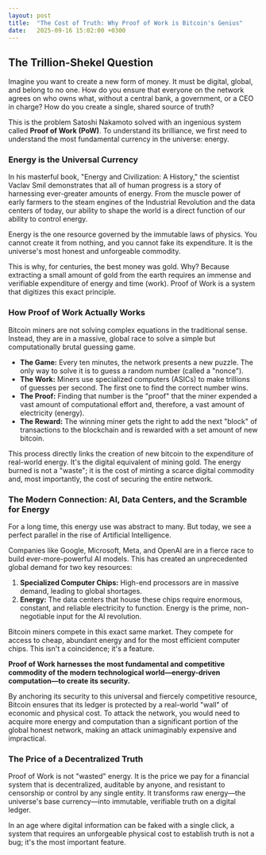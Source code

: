 ```yaml
---
layout: post
title:  "The Cost of Truth: Why Proof of Work is Bitcoin's Genius"
date:   2025-09-16 15:02:00 +0300
---
```


## The Trillion-Shekel Question

Imagine you want to create a new form of money. It must be digital, global, and belong to no one. How do you ensure that everyone on the network agrees on who owns what, without a central bank, a government, or a CEO in charge? How do you create a single, shared source of truth?

This is the problem Satoshi Nakamoto solved with an ingenious system called **Proof of Work (PoW)**. To understand its brilliance, we first need to understand the most fundamental currency in the universe: energy.

### Energy is the Universal Currency

In his masterful book, "Energy and Civilization: A History," the scientist Vaclav Smil demonstrates that all of human progress is a story of harnessing ever-greater amounts of energy. From the muscle power of early farmers to the steam engines of the Industrial Revolution and the data centers of today, our ability to shape the world is a direct function of our ability to control energy.

Energy is the one resource governed by the immutable laws of physics. You cannot create it from nothing, and you cannot fake its expenditure. It is the universe's most honest and unforgeable commodity.

This is why, for centuries, the best money was gold. Why? Because extracting a small amount of gold from the earth requires an immense and verifiable expenditure of energy and time (work). Proof of Work is a system that digitizes this exact principle.

### How Proof of Work Actually Works

Bitcoin miners are not solving complex equations in the traditional sense. Instead, they are in a massive, global race to solve a simple but computationally brutal guessing game.

* **The Game:** Every ten minutes, the network presents a new puzzle. The only way to solve it is to guess a random number (called a "nonce").
* **The Work:** Miners use specialized computers (ASICs) to make trillions of guesses per second. The first one to find the correct number wins.
* **The Proof:** Finding that number is the "proof" that the miner expended a vast amount of computational effort and, therefore, a vast amount of electricity (energy).
* **The Reward:** The winning miner gets the right to add the next "block" of transactions to the blockchain and is rewarded with a set amount of new bitcoin.

This process directly links the creation of new bitcoin to the expenditure of real-world energy. It's the digital equivalent of mining gold. The energy burned is not a "waste"; it is the cost of minting a scarce digital commodity and, most importantly, the cost of securing the entire network.

### The Modern Connection: AI, Data Centers, and the Scramble for Energy

For a long time, this energy use was abstract to many. But today, we see a perfect parallel in the rise of Artificial Intelligence.

Companies like Google, Microsoft, Meta, and OpenAI are in a fierce race to build ever-more-powerful AI models. This has created an unprecedented global demand for two key resources:
1.  **Specialized Computer Chips:** High-end processors are in massive demand, leading to global shortages.
2.  **Energy:** The data centers that house these chips require enormous, constant, and reliable electricity to function. Energy is the prime, non-negotiable input for the AI revolution.

Bitcoin miners compete in this exact same market. They compete for access to cheap, abundant energy and for the most efficient computer chips. This isn't a coincidence; it's a feature.

**Proof of Work harnesses the most fundamental and competitive commodity of the modern technological world—energy-driven computation—to create its security.**

By anchoring its security to this universal and fiercely competitive resource, Bitcoin ensures that its ledger is protected by a real-world "wall" of economic and physical cost. To attack the network, you would need to acquire more energy and computation than a significant portion of the global honest network, making an attack unimaginably expensive and impractical.

### The Price of a Decentralized Truth

Proof of Work is not "wasted" energy. It is the price we pay for a financial system that is decentralized, auditable by anyone, and resistant to censorship or control by any single entity. It transforms raw energy—the universe's base currency—into immutable, verifiable truth on a digital ledger.

In an age where digital information can be faked with a single click, a system that requires an unforgeable physical cost to establish truth is not a bug; it's the most important feature.
